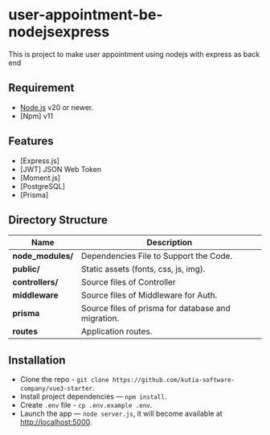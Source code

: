 # user-appointment-be-nodejsexpress

This is project to make user appointment using nodejs with express as back end

## Requirement

- [Node.js](https://nodejs.org/) v20 or newer.
- [Npm] v11

## Features
- [Express.js]
- [JWT] JSON Web Token
- [Moment.js]
- [PostgreSQL]
- [Prisma]

## Directory Structure

| Name                              | Description |
| --------------------------------- | ----------- |
| **node_modules/**                 | Dependencies File to Support the Code. |
| **public/**                       | Static assets (fonts, css, js, img). |
| **controllers/**                  | Source files of Controller |
| **middleware**                    | Source files of Middleware for Auth. |
| **prisma**                        | Source files of prisma for database and migration. |
| **routes**                        | Application routes. |


## Installation

- Clone the repo - `git clone https://github.com/kutia-software-company/vue3-starter`.
- Install project dependencies — `npm install`.
- Create `.env` file - `cp .env.example .env`.
- Launch the app — `node server.js`, it will become available at [http://localhost:5000](http://localhost:5000/).


